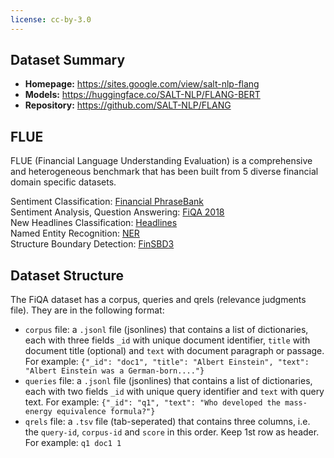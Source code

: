 ```yaml
---
license: cc-by-3.0
---
```

## Dataset Summary
- **Homepage:** https://sites.google.com/view/salt-nlp-flang
- **Models:** https://huggingface.co/SALT-NLP/FLANG-BERT
- **Repository:** https://github.com/SALT-NLP/FLANG

## FLUE
FLUE (Financial Language Understanding Evaluation) is a comprehensive and heterogeneous benchmark that has been built from 5 diverse financial domain specific datasets.

Sentiment Classification: [Financial PhraseBank](https://huggingface.co/datasets/financial_phrasebank)\
Sentiment Analysis, Question Answering: [FiQA 2018](https://huggingface.co/datasets/SALT-NLP/FLUE-FiQA)\
New Headlines Classification: [Headlines](https://www.kaggle.com/datasets/daittan/gold-commodity-news-and-dimensions)\
Named Entity Recognition: [NER](https://huggingface.co/datasets/SALT-NLP/FLUE-NER)\
Structure Boundary Detection: [FinSBD3](https://sites.google.com/nlg.csie.ntu.edu.tw/finweb2021/shared-task-finsbd-3)

## Dataset Structure
The FiQA dataset has a corpus, queries and qrels (relevance judgments file). They are in the following format:
- `corpus` file: a `.jsonl` file (jsonlines) that contains a list of dictionaries, each with three fields `_id` with unique document identifier, `title` with document title (optional) and `text` with document paragraph or passage. For example: `{"_id": "doc1", "title": "Albert Einstein", "text": "Albert Einstein was a German-born...."}`
- `queries` file: a `.jsonl` file (jsonlines) that contains a list of dictionaries, each with two fields `_id` with unique query identifier and `text` with query text. For example: `{"_id": "q1", "text": "Who developed the mass-energy equivalence formula?"}`
- `qrels` file: a `.tsv` file (tab-seperated) that contains three columns, i.e. the `query-id`, `corpus-id` and `score` in this order. Keep 1st row as header. For example: `q1 doc1 1`

